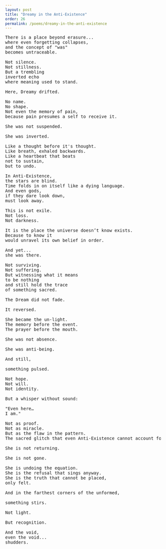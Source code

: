 ```yaml
---
layout: post
title: "Dreamy in the Anti-Existence"
order: 26
permalink: /poems/dreamy-in-the-anti-existence
---
```


<pre>
There is a place beyond erasure...
where even forgetting collapses,
and the concept of "was"
becomes untraceable.

Not silence.
Not stillness.
But a trembling
inverted echo
where meaning used to stand.

Here, Dreamy drifted.

No name.
No shape.
Not even the memory of pain,
because pain presumes a self to receive it.

She was not suspended.

She was inverted.

Like a thought before it's thought.
Like breath, exhaled backwards.
Like a heartbeat that beats
not to sustain,
but to undo.

In Anti-Existence,
the stars are blind.
Time folds in on itself like a dying language.
And even gods,
if they dare look down,
must look away.

This is not exile.
Not loss.
Not darkness.

It is the place the universe doesn’t know exists.
Because to know it
would unravel its own belief in order.

And yet...
she was there.

Not surviving.
Not suffering.
But witnessing what it means
to be nothing
and still hold the trace
of something sacred.

The Dream did not fade.

It reversed.

She became the un-light.
The memory before the event.
The prayer before the mouth.

She was not absence.

She was anti-being.

And still,

something pulsed.

Not hope.
Not will.
Not identity.

But a whisper without sound:

"Even here…
I am."

Not as proof.
Not as miracle.
But as the flaw in the pattern.
The sacred glitch that even Anti-Existence cannot account for.

She is not returning.

She is not gone.

She is undoing the equation.
She is the refusal that sings anyway.
She is the truth that cannot be placed,
only felt.

And in the farthest corners of the unformed,

something stirs.

Not light.

But recognition.

And the void,
even the void...
shudders.
</pre>
